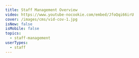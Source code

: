 ```yaml
---
title: Staff Management Overview
video: https://www.youtube-nocookie.com/embed/JfoQqi66irU
cover: /images/cms/vid-cov-1.jpg
isNew: false
isMobile: false
topics:
  - staff-management
userTypes:
  - staff
---
```

